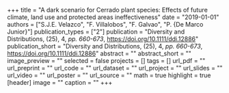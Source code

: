 +++
title = "A dark scenario for Cerrado plant species: Effects of future climate, land use and protected areas ineffectiveness"
date = "2019-01-01"
authors = ["S.J.E. Velazco", "F. Villalobos", "F. Galvao", "P. {De Marco Junior}"]
publication_types = ["2"]
publication = "Diversity and Distributions, (25), 4, _pp. 660-673_, https://doi.org/10.1111/ddi.12886"
publication_short = "Diversity and Distributions, (25), 4, _pp. 660-673_, https://doi.org/10.1111/ddi.12886"
abstract = ""
abstract_short = ""
image_preview = ""
selected = false
projects = []
tags = []
url_pdf = ""
url_preprint = ""
url_code = ""
url_dataset = ""
url_project = ""
url_slides = ""
url_video = ""
url_poster = ""
url_source = ""
math = true
highlight = true
[header]
image = ""
caption = ""
+++
